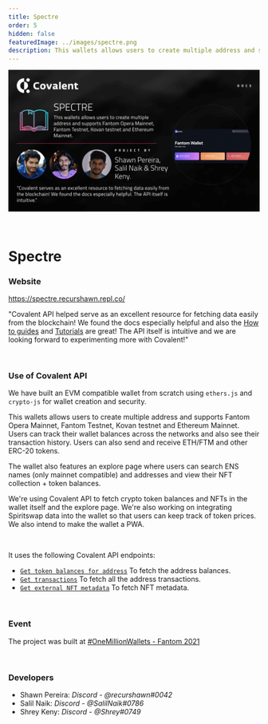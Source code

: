 ```yaml
---
title: Spectre
order: 5
hidden: false
featuredImage: ../images/spectre.png
description: This wallets allows users to create multiple address and supports Fantom Opera Mainnet, Fantom Testnet, Kovan testnet and Ethereum Mainnet.
---
```


![Spectre Banner](../images/spectre.png)

&nbsp;

# Spectre

### Website

https://spectre.recurshawn.repl.co/

<Aside>

"Covalent API helped serve as an excellent resource for fetching data easily from the blockchain! We found the docs especially helpful and also the [How to guides](http://localhost:1313/docs/learn/guides) and [Tutorials](http://localhost:1313/docs/learn/tutorials) are great! The API itself is intuitive and we are looking forward to experimenting more with Covalent!"

</Aside>

&nbsp;

### Use of Covalent API

We have built an EVM compatible wallet from scratch using `ethers.js` and `crypto-js` for wallet creation and security.

This wallets allows users to create multiple address and supports Fantom Opera Mainnet, Fantom Testnet, Kovan testnet and Ethereum Mainnet. Users can track their wallet balances across the networks and also see their transaction history. Users can also send and receive ETH/FTM and other ERC-20 tokens. 

The wallet also features an explore page where users can search ENS names (only mainnet compatible) and addresses and view their NFT collection + token balances. 

We're using Covalent API to fetch crypto token balances and NFTs in the wallet itself and the explore page. We're also working on integrating Spiritswap data into the wallet so that users can keep track of token prices. We also intend to make the wallet a PWA.

&nbsp;

It uses the following Covalent API endpoints:
- [`Get token balances for address`](https://www.covalenthq.com/docs/api/#get-/v1/{chain_id}/address/{address}/balances_v2/) To fetch the address balances.
- [`Get transactions`](https://www.covalenthq.com/docs/api/#get-/v1/{chain_id}/address/{address}/transactions_v2/) To fetch all the address transactions.
- [`Get external NFT metadata`](https://www.covalenthq.com/docs/api/#get-/v1/{chain_id}/tokens/{contract_address}/nft_metadata/{token_id}/) To fetch NFT metadata.


&nbsp;

### Event

The project was built at [#OneMillionWallets - Fantom 2021](https://www.covalenthq.com/blog/omw-fantom-winners/)

&nbsp;

### Developers
- Shawn Pereira: _Discord - @recurshawn#0042_
- Salil Naik: _Discord - @SalilNaik#0786_
- Shrey Keny: _Discord - @Shrey#0749_ 